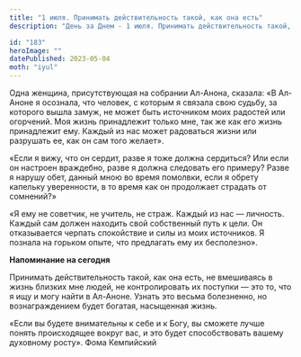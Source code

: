```yaml
---
title: "1 июля. Принимать действительность такой, как она есть"
description: "День за Днем - 1 июля. Принимать действительность такой, как она есть"

id: "183"
heroImage: ""
datePublished: 2023-05-04
moth: "iyul"
---
```


Одна женщина, присутствующая на собрании Ал-Анона, сказала: «В Ал-Аноне я
осознала, что человек, с которым я связала свою судьбу, за которого вышла
замуж, не может быть источником моих радостей или огорчений. Моя жизнь
принадлежит только мне, так же как его жизнь принадлежит ему. Каждый из нас
может радоваться жизни или разрушать ее, как он сам того желает».

«Если я вижу, что он сердит, разве я тоже должна сердиться? Или если он
настроен враждебно, разве я должна следовать его примеру? Разве я нарушу обет,
данный мною во время помолвки, если я обрету капельку уверенности, в то время
как он продолжает страдать от сомнений?»

«Я ему не советчик, не учитель, не страж. Каждый из нас — личность. Каждый сам
должен находить свой собственный путь к цели. Он отказывается черпать
спокойствие и силы из моих источников. Я познала на горьком опыте, что
предлагать ему их бесполезно».

**Напоминание на сегодня**

Принимать действительность такой, как она есть, не вмешиваясь в жизнь близких
мне людей, не контролировать их поступки — это то, что я ищу и могу найти в
Ал-Аноне. Узнать это весьма болезненно, но вознаграждением будет богатая,
насыщенная жизнь.

«Если вы будете внимательны к себе и к Богу, вы сможете лучше понять
происходящее вокруг вас, и это будет способствовать вашему духовному росту».
Фома Кемпийский
